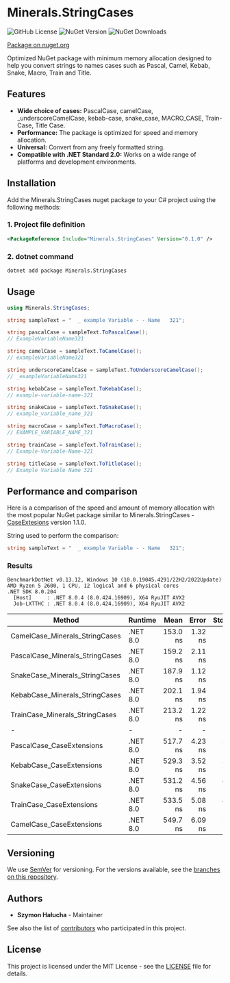 # Minerals.StringCases

![GitHub License](https://img.shields.io/github/license/SzymonHalucha/Minerals.StringCases?style=for-the-badge)
![NuGet Version](https://img.shields.io/nuget/v/Minerals.StringCases?style=for-the-badge)
![NuGet Downloads](https://img.shields.io/nuget/dt/Minerals.StringCases?style=for-the-badge)

[Package on nuget.org](https://www.nuget.org/packages/Minerals.StringCases/)

Optimized NuGet package with minimum memory allocation designed to help you convert strings to names cases such as Pascal, Camel, Kebab, Snake, Macro, Train and Title.

## Features

- **Wide choice of cases:** PascalCase, camelCase, _underscoreCamelCase, kebab-case, snake_case, MACRO_CASE, Train-Case, Title Case.
- **Performance:** The package is optimized for speed and memory allocation.
- **Universal:** Convert from any freely formatted string.
- **Compatible with .NET Standard 2.0:** Works on a wide range of platforms and development environments.

## Installation

Add the Minerals.StringCases nuget package to your C# project using the following methods:

### 1. Project file definition

```xml
<PackageReference Include="Minerals.StringCases" Version="0.1.0" />
```

### 2. dotnet command

```bat
dotnet add package Minerals.StringCases
```

## Usage

```csharp
using Minerals.StringCases;

string sampleText = "  _ example Variable - - Name   321";

string pascalCase = sampleText.ToPascalCase();
// ExampleVariableName321

string camelCase = sampleText.ToCamelCase();
// exampleVariableName321

string underscoreCamelCase = sampleText.ToUnderscoreCamelCase();
// _exampleVariableName321

string kebabCase = sampleText.ToKebabCase();
// example-variable-name-321

string snakeCase = sampleText.ToSnakeCase();
// example_variable_name_321

string macroCase = sampleText.ToMacroCase();
// EXAMPLE_VARIABLE_NAME_321

string trainCase = sampleText.ToTrainCase();
// Example-Variable-Name-321

string titleCase = sampleText.ToTitleCase();
// Example Variable Name 321
```

## Performance and comparison

Here is a comparison of the speed and amount of memory allocation with the most popular NuGet package similar to Minerals.StringCases - [CaseExtesions](https://www.nuget.org/packages/CaseExtensions/) version 1.1.0.

String used to perform the comparison:

```csharp
string sampleText = "  _ example Variable - - Name   321";
```

### Results

```log
BenchmarkDotNet v0.13.12, Windows 10 (10.0.19045.4291/22H2/2022Update)
AMD Ryzen 5 2600, 1 CPU, 12 logical and 6 physical cores
.NET SDK 8.0.204
  [Host]     : .NET 8.0.4 (8.0.424.16909), X64 RyuJIT AVX2
  Job-LXTTHC : .NET 8.0.4 (8.0.424.16909), X64 RyuJIT AVX2
```

| Method                          | Runtime  | Mean     | Error   | StdDev  | Gen0   | Allocated |
|-------------------------------- |--------- |---------:|--------:|--------:|-------:|----------:|
| CamelCase_Minerals_StringCases  | .NET 8.0 | 153.0 ns | 1.32 ns | 1.03 ns | 0.0343 |     144 B |
| PascalCase_Minerals_StringCases | .NET 8.0 | 159.2 ns | 2.11 ns | 1.98 ns | 0.0343 |     144 B |
| SnakeCase_Minerals_StringCases  | .NET 8.0 | 187.9 ns | 1.12 ns | 1.00 ns | 0.0362 |     152 B |
| KebabCase_Minerals_StringCases  | .NET 8.0 | 202.1 ns | 1.94 ns | 1.82 ns | 0.0362 |     152 B |
| TrainCase_Minerals_StringCases  | .NET 8.0 | 213.2 ns | 1.22 ns | 1.08 ns | 0.0362 |     152 B |
| -                               | -        | -        | -       | -       | -      |     -     |
| PascalCase_CaseExtensions       | .NET 8.0 | 517.7 ns | 4.23 ns | 3.96 ns | 0.0973 |     408 B |
| KebabCase_CaseExtensions        | .NET 8.0 | 529.3 ns | 3.52 ns | 3.29 ns | 0.0992 |     416 B |
| SnakeCase_CaseExtensions        | .NET 8.0 | 531.2 ns | 4.56 ns | 4.26 ns | 0.0992 |     416 B |
| TrainCase_CaseExtensions        | .NET 8.0 | 533.5 ns | 5.08 ns | 4.50 ns | 0.0992 |     416 B |
| CamelCase_CaseExtensions        | .NET 8.0 | 549.7 ns | 6.09 ns | 5.69 ns | 0.0973 |     408 B |

## Versioning

We use [SemVer](http://semver.org/) for versioning. For the versions available, see the [branches on this repository](https://github.com/SzymonHalucha/Minerals.StringCases/branches).

## Authors

- **Szymon Hałucha** - Maintainer

See also the list of [contributors](https://github.com/SzymonHalucha/Minerals.StringCases/contributors) who participated in this project.

## License

This project is licensed under the MIT License - see the [LICENSE](./LICENSE) file for details.
